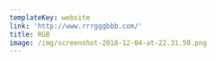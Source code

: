 ```yaml
---
templateKey: website
link: 'http://www.rrrgggbbb.com/'
title: RGB
image: /img/screenshot-2018-12-04-at-22.31.50.png
---
```


